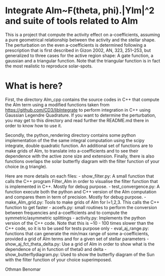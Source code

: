 # Integrate Alm~F(theta, phi).|Ylm|^2 and suite of tools related to Alm
This is a project that compute the activity effect on a-coefficients, assuming a pure geometrical relationship between the activity
and the stellar shape. The perturbation on the even a-coefficients is determined following a prescription that is first described in Gizon 2002, AN, 323, 251–253, but generalized to three cases for the active region shape: A gate function, a gaussian and a triangular function. Note that the triangular function is in fact the most realistic to reproduce solar-spots.

# What is here?

First, the directory Alm_cpp contains the source codes in C++ that compute the Alm term using a modified functions taken from https://github.com/CD3/libIntegrate to perform integration in C++ using Gaussian Legendre Quadrature. If you want to determine the perturbation, you may get to this directory and read further the README.md there in order to know how to use it.

Secondly, the python_rendering directory contains some python implementation of the the same integral computation using the scipy integrate, double quadratic function. An additional set of functions are to make grids of Alm, to translate into a-coefficients and to see their dependence with the active zone size and extension. Finally, there is also functions overlaps the solar butterfly diagram with the filter function of your choice (e.g triangle).

Here are more details on each files:
       - show_filter.py: A small function that calls the C++ program Filter_Alm in order to visualise the filter function that is implemented in C++. Mostly for debug purpose.
       - test_convergence.py: A function execute both the python and C++ version of the Alm computation and compares them in term of precision. Mostly for debug purpose.
       - make_Alm_grid.py: Tools to make grids of Alm for l=1,2,3. This calls the C++ function to get faster
       - acoefs.py: small routines to perform the conversion between frequencies and a-coefficients and to compute the symmetric/asymmetric splittings
       - activity.py: Implements the python version of the C++ code. Note that this is ~10 - 100 times slower than the C++ code, so it is to be used for tests purpose only
       - eval_aj_range.py: functions that can generate the min/max range of some a-coefficients, provided a grid of Alm terms and for a given set of stellar parameters
       - show_aj_fct_theta_delta.py: Use a grid of Alm in order to show what is the dependence of aj in function of theta0 and delta
       - show_butterflydiagram.py: Used to show the butterfly diagram of the Sun with the filter function of your choice superimposed.


Othman Benomar
